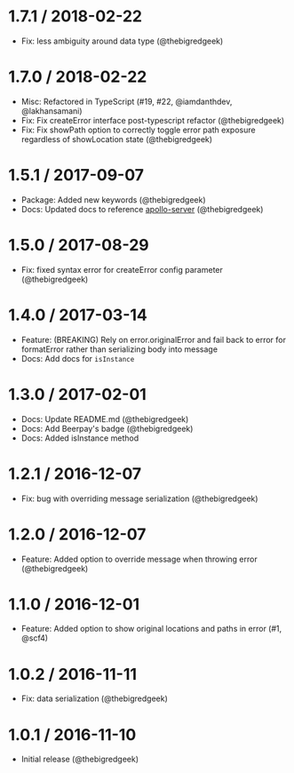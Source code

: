 
1.7.1 / 2018-02-22
==================

  * Fix: less ambiguity around data type (@thebigredgeek)

1.7.0 / 2018-02-22
==================

  * Misc: Refactored in TypeScript (#19, #22, @iamdanthdev, @lakhansamani)
  * Fix: Fix createError interface post-typescript refactor (@thebigredgeek)
  * Fix: Fix showPath option to correctly toggle error path exposure regardless of showLocation state (@thebigredgeek)

1.5.1 / 2017-09-07
==================

  * Package: Added new keywords (@thebigredgeek)
  * Docs: Updated docs to reference [apollo-server](https://dev.apollodata.com/tools/apollo-server/setup.html) (@thebigredgeek) 

1.5.0 / 2017-08-29
==================

  * Fix: fixed syntax error for createError config parameter (@thebigredgeek)

1.4.0 / 2017-03-14
==================
  * Feature: (BREAKING) Rely on error.originalError and fail back to error for formatError rather than serializing body into message
  * Docs: Add docs for `isInstance`

1.3.0 / 2017-02-01
==================
  * Docs: Update README.md (@thebigredgeek)
  * Docs: Add Beerpay's badge (@thebigredgeek)
  * Docs: Added isInstance method

1.2.1 / 2016-12-07
==================
  * Fix: bug with overriding message serialization (@thebigredgeek)

1.2.0 / 2016-12-07
==================
  * Feature: Added option to override message when throwing error (@thebigredgeek)

1.1.0 / 2016-12-01
==================
  * Feature: Added option to show original locations and paths in error (#1, @scf4)

1.0.2 / 2016-11-11
==================
  * Fix: data serialization (@thebigredgeek)

1.0.1 / 2016-11-10
==================
  * Initial release (@thebigredgeek)
